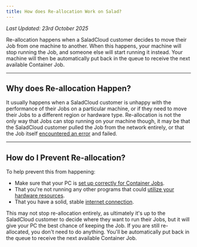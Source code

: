 ```yaml
---
title: How does Re-allocation Work on Salad?
---
```


_Last Updated: 23rd October 2025_

Re-allocation happens when a SaladCloud customer decides to move their Job from one machine to another. When this
happens, your machine will stop running the Job, and someone else will start running it instead. Your machine will then
be automatically put back in the queue to receive the next available Container Job.

---

## **Why does Re-allocation Happen?**

It usually happens when a SaladCloud customer is unhappy with the performance of their Jobs on a particular machine, or
if they need to move their Jobs to a different region or hardware type. Re-allocation is not the only way that Jobs can
stop running on your machine though, it may be that the SaladCloud customer pulled the Job from the network entirely, or
that the Job itself [encountered an error](/docs/faq/jobs/why-do-jobs-keep-failing-or-restarting) and failed.

---

## **How do I Prevent Re-allocation?**

To help prevent this from happening:

- Make sure that your PC is
  [set up correctly for Container Jobs](/docs/troubleshooting/container-jobs/container-workloads-troubleshooting).
- That you're not running any other programs that could
  [utilize your hardware resources](/docs/faq/salad-app/temporary-workload-block).
- That you have a solid, stable [internet connection](/docs/guides/your-pc/improve-internet-speed-container-jobs).

This may not stop re-allocation entirely, as ultimately it's up to the SaladCloud customer to decide where they want to
run their Jobs, but it will give your PC the best chance of keeping the Job. If you are still re-allocated, you don't
need to do anything. You'll be automatically put back in the queue to receive the next available Container Job.

